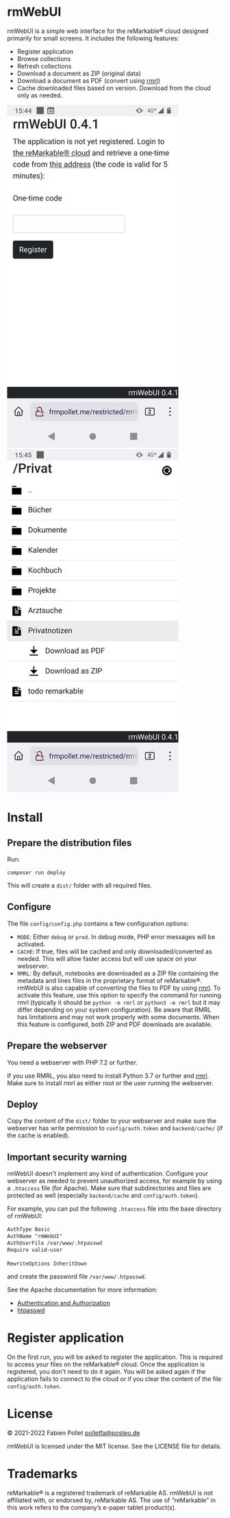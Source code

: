 # rmWebUI

rmWebUI is a simple web interface for the reMarkable&reg; cloud designed primarily for small screens. It includes the following features:

- Register application
- Browse collections
- Refresh collections
- Download a document as ZIP (original data)
- Download a document as PDF (convert using [rmrl](https://github.com/rschroll/rmrl))
- Cache downloaded files based on version. Download from the cloud only as needed.

![register](./screenshots/register.png)
![list](./screenshots/list.png)

# Install

## Prepare the distribution files

Run:

```
composer run deploy
```

This will create a `dist/` folder with all required files.

## Configure

The file `config/config.php` contains a few configuration options:

- `MODE`: Either `debug` or `prod`. In debug mode, PHP error messages will be activated.
- `CACHE`: If true, files will be cached and only downloaded/converted as needed. This will allow faster access but will use space on your webserver.
- `RMRL`: By default, notebooks are downloaded as a ZIP file containing the metadata and lines files in the proprietary format of reMarkable&reg;. rmWebUI is also capable of converting the files to PDF by using [rmrl](https://github.com/rschroll/rmrl). To activate this feature, use this option to specify the command for running rmrl (typically it should be `python -m rmrl` or `python3 -m rmrl` but it may differ depending on your system configuration). Be aware that RMRL has limitations and may not work properly with some documents. When this feature is configured, both ZIP and PDF downloads are available.

## Prepare the webserver

You need a webserver with PHP 7.2 or further.

If you use RMRL, you also need to install Python 3.7 or further and [rmrl](https://github.com/rschroll/rmrl). Make sure to install rmrl as either root or the user running the webserver.

## Deploy

Copy the content of the `dist/` folder to your webserver and make sure the webserver has write permission to `config/auth.token` and `backend/cache/` (if the cache is enabled).

## Important security warning

rmWebUI doesn't implement any kind of authentication. Configure your webserver as needed to prevent unauthorized access, for example by using a `.htaccess` file (for Apache). Make sure that subdirectories and files are protected as well (especially `backend/cache` and `config/auth.token`).

For example, you can put the following `.htaccess` file into the base directory of rmWebUI:
```
AuthType Basic
AuthName "rmWebUI"
AuthUserFile /var/www/.htpasswd
Require valid-user

RewriteOptions InheritDown
```

and create the password file `/var/www/.htpasswd`.

See the Apache documentation for more information:

- [Authentication and Authorization](https://httpd.apache.org/docs/2.4/howto/auth.html)
- [htpasswd](https://httpd.apache.org/docs/2.4/programs/htpasswd.html)

# Register application

On the first run, you will be asked to register the application. This is required to access your files on the reMarkable&reg; cloud. Once the application is registered, you don't need to do it again. You will be asked again if the application fails to connect to the cloud or if you clear the content of the file `config/auth.token`.

# License

&copy; 2021-2022 Fabien Pollet <polletfa@posteo.de>

rmWebUI is licensed under the MIT license. See the LICENSE file for details.

# Trademarks

reMarkable&reg; is a registered trademark of reMarkable AS. rmWebUI is not affiliated with, or endorsed by, reMarkable AS. The use of “reMarkable” in this work refers to the company’s e-paper tablet product(s).